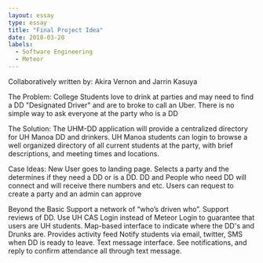 ```yaml
---
layout: essay
type: essay
title: "Final Project Idea"
date: 2018-03-20
labels:
  - Software Engineering
  - Meteor
---
```

Collaboratively written by: Akira Vernon and Jarrin Kasuya 

The Problem:
College Students love to drink at parties and may need to find a DD "Designated Driver" and are to broke to call an Uber. There is no simple way to ask everyone at the party who is a DD

The Solution:
The UHM-DD application will provide a centralized directory for UH Manoa DD and drinkers. UH Manoa students can login to browse a well organized directory of all current students at the party, with brief descriptions, and meeting times and locations.


Case Ideas:
New User goes to landing page. Selects a party and the determines if they need a DD or is a DD.
DD and People who need DD will connect and will receive there numbers and etc.
Users can request to create a party and an admin can approve

Beyond the Basic
Support a network of “who’s driven who”.
Support reviews of DD.
Use UH CAS Login instead of Meteor Login to guarantee that users are UH students.
Map-based interface to indicate where the DD's and Drunks are.
Provides activity feed
Notify students via email, twitter, SMS when DD is ready to leave.
Text message interface. See notifications, and reply to confirm attendance all through text message.
